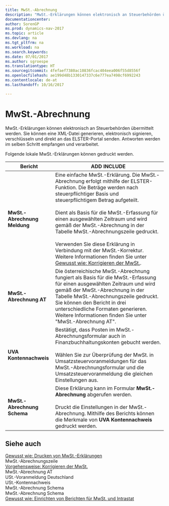 ```yaml
---
title: MwSt.-Abrechnung
description: "MwSt.-Erklärungen können elektronisch an Steuerbehörden übermittelt werden. Sie können eine XML-Datei generieren, elektronisch signieren, verschlüsseln und direkt an das ELSTER-Portal senden. Antworten werden im selben Schritt empfangen und verarbeitet."
documentationcenter: 
author: SorenGP
ms.prod: dynamics-nav-2017
ms.topic: article
ms.devlang: na
ms.tgt_pltfrm: na
ms.workload: na
ms.search.keywords: 
ms.date: 07/01/2017
ms.author: sgroespe
ms.translationtype: HT
ms.sourcegitcommit: 4fefaef7380ac10836fcac404eea006f55d8556f
ms.openlocfilehash: ae199d48b1330147337c6e777ea7498cf6992243
ms.contentlocale: de-at
ms.lasthandoff: 10/16/2017

---
```

# <a name="vat-reporting"></a>MwSt.-Abrechnung
MwSt.-Erklärungen können elektronisch an Steuerbehörden übermittelt werden. Sie können eine XML-Datei generieren, elektronisch signieren, verschlüsseln und direkt an das ELSTER-Portal senden. Antworten werden im selben Schritt empfangen und verarbeitet.  
  
 Folgende lokale MwSt.-Erklärungen können gedruckt werden.  
  
|Bericht|ADD INCLUDE<!--[!INCLUDE[bp_tabledescription](../../includes/bp_tabledescription_md.md)]-->|  
|------------|---------------------------------------|  
|**MwSt.-Abrechnung Meldung**|Eine einfache MwSt.-Erklärung. Die MwSt.-Abrechnung erfolgt mithilfe der ELSTER-Funktion. Die Beträge werden nach steuerpflichtiger Basis und steuerpflichtigem Betrag aufgeteilt.<br /><br /> Dient als Basis für die MwSt.-Erfassung für einen ausgewählten Zeitraum und wird gemäß der MwSt.-Abrechnung in der Tabelle MwSt.-Abrechnungszeile gedruckt.<br /><br /> Verwenden Sie diese Erklärung in Verbindung mit der MwSt.-Korrektur. Weitere Informationen finden Sie unter [Gewusst wie: Korrigieren der MwSt.](how-to-correct-vat.md).|  
|**MwSt.-Abrechnung AT**|Die österreichische MwSt.-Abrechnung fungiert als Basis für die MwSt.-Erfassung für einen ausgewählten Zeitraum und wird gemäß der MwSt.-Abrechnung in der Tabelle MwSt.-Abrechnungszeile gedruckt. Sie können den Bericht in drei unterschiedliche Formaten generieren. Weitere Informationen finden Sie unter "MwSt.-Abrechnung AT".|  
|**UVA Kontennachweis**|Bestätigt, dass Posten im MwSt.-Abrechnungsformular auch in Finanzbuchhaltungskonten gebucht werden.<br /><br /> Wählen Sie zur Überprüfung der MwSt. in Umsatzsteuervoranmeldungen für das MwSt.-Abrechnungsformular und die Umsatzsteuervoranmeldung die gleichen Einstellungen aus.|  
|**MwSt.-Abrechnung Schema**|Diese Erklärung kann im Formular **MwSt.-Abrechnung** abgerufen werden.<br /><br /> Druckt die Einstellungen in der MwSt.-Abrechnung. Mithilfe des Berichts können die Merkmale von **UVA Kontennachweis** gedruckt werden.|  
  
## <a name="see-also"></a>Siehe auch  
 [Gewusst wie: Drucken von MwSt.-Erklärungen](../UnitedKingdom/how-to-print-vat-reports.md)   
 MwSt.-Abrechnungszeile   
 [Vorgehensweise: Korrigieren der MwSt.](how-to-correct-vat.md)   
 MwSt.-Abrechnung AT   
 USt.-Voranmeldung Deutschland   
 USt.-Kontennachweis   
 MwSt.-Abrechnung Schema   
 MwSt.-Abrechnung Schema   
 [Gewusst wie: Einrichten von Berichten für MwSt. und Intrastat](../Germany/how-to-set-up-reports-for-vat-and-intrastat.md)
